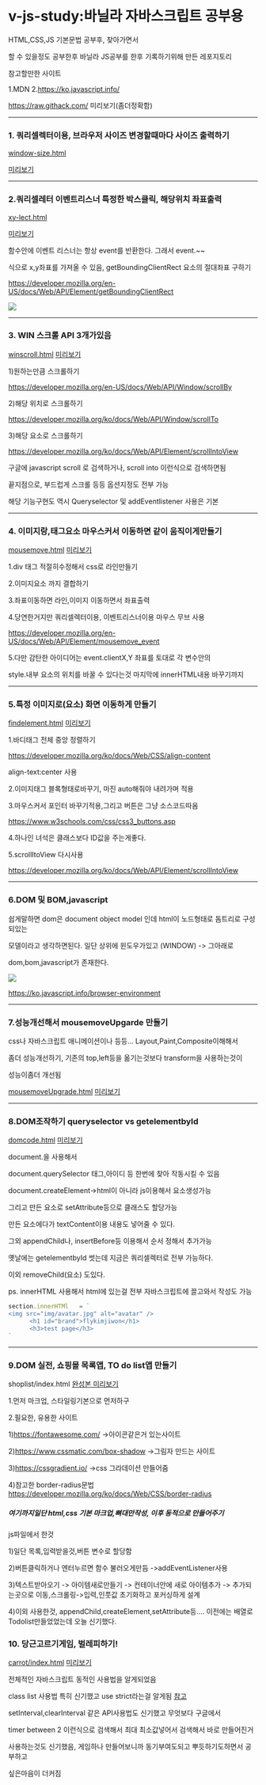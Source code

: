 # v-js-study:바닐라 자바스크립트 공부용


HTML,CSS,JS 기본문법 공부후, 찾아가면서

할 수 있을정도 공부한후 바닐라 JS공부를 한후 기록하기위해 만든 레포지토리

참고할만한 사이트

1.MDN 2.https://ko.javascript.info/

https://raw.githack.com/
미리보기(좀더정확함)

------------

### 1. 쿼리셀렉터이용, 브라우저 사이즈 변경할때마다 사이즈 출력하기

[window-size.html](https://github.com/flykimjiwon/v-js-study/blob/master/window-size.html "window-size.html")

[미리보기](https://htmlpreview.github.io/?https://github.com/flykimjiwon/v-js-study/blob/master/window-size.html "미리보기")

------------
### 2.쿼리셀레터 이벤트리스너 특정한 박스클릭, 해당위치 좌표출력

[xy-lect.html](https://github.com/flykimjiwon/v-js-study/blob/master/xy-lect.html "xy-lect.html")

[미리보기](https://htmlpreview.github.io/?https://github.com/flykimjiwon/v-js-study/blob/master/xy-lect.html "미리보기")

함수안에 이벤트 리스너는 항상 event를 반환한다. 그래서 event.~~

식으로 x,y좌표를 가져올 수 있음, getBoundingClientRect 요소의 절대좌표 구하기

https://developer.mozilla.org/en-US/docs/Web/API/Element/getBoundingClientRect

![](https://mdn.mozillademos.org/files/17155/element-box-diagram.png)



------------



### 3. WIN 스크롤 API 3개가있음

[winscroll.html](https://github.com/flykimjiwon/v-js-study/blob/master/winscroll.html "winscroll.html")
[미리보기](https://htmlpreview.github.io/?https://github.com/flykimjiwon/v-js-study/blob/master/winscroll.html "미리보기")

1)원하는만큼 스크롤하기

https://developer.mozilla.org/en-US/docs/Web/API/Window/scrollBy

2)해당 위치로 스크롤하기

https://developer.mozilla.org/ko/docs/Web/API/Window/scrollTo

3)해당 요소로 스크롤하기

https://developer.mozilla.org/ko/docs/Web/API/Element/scrollIntoView

구글에 javascript scroll 로 검색하거나, scroll into 이런식으로 검색하면됨

끝지점으로, 부드럽게 스크롤 등등 옵션지정도 전부 가능

해당 기능구현도 역시 Queryselector 및 addEventlistener 사용은 기본

------------

### 4. 이미지랑,태그요소 마우스커서 이동하면 같이 움직이게만들기

[mousemove.html](https://github.com/flykimjiwon/v-js-study/blob/master/mousemove.html "mousemove.html")
[미리보기](https://rawcdn.githack.com/flykimjiwon/v-js-study/ec1b75c93066199e54830606c7b088548daeca15/mousemove.html "미리보기")


1.div 태그 적절히수정해서 css로 라인만들기

2.이미지요소 까지 결합하기

3.좌표이동하면 라인,이미지 이동하면서 좌표출력

4.당연한거지만 쿼리셀렉터이용, 이벤트리스너이용 마우스 무브 사용

https://developer.mozilla.org/en-US/docs/Web/API/Element/mousemove_event

5.다만 감탄한 아이디어는 event.clientX,Y 좌표를 토대로 각 변수안의 

style.내부 요소의 위치를 바꿀 수 있다는것 마지막에 innerHTML내용 바꾸기까지


------------



### 5.특정 이미지로(요소) 화면 이동하게 만들기

[findelement.html](https://github.com/flykimjiwon/v-js-study/blob/master/findelement.html "findelement.html")
[미리보기](https://htmlpreview.github.io/?https://github.com/flykimjiwon/v-js-study/blob/master/findelement.html "미리보기")

1.바디태그 전체 중앙 정렬하기

https://developer.mozilla.org/ko/docs/Web/CSS/align-content

align-text:center 사용

2.이미지태그 블록형태로바꾸기, 마진 auto해줘야 내려가며 적용

3.마우스커서 포인터 바꾸기적용,그리고 버튼은 그냥 소스코드따옴

https://www.w3schools.com/css/css3_buttons.asp

4.하나인 녀석은 클래스보다 ID값을 주는게좋다.

5.scrollItoView 다시사용

https://developer.mozilla.org/ko/docs/Web/API/Element/scrollIntoView


------------

### 6.DOM 및 BOM,javascript

쉽게말하면 dom은 document object model 인데 html이 노드형태로 돔트리로 구성되있는

모델이라고 생각하면된다. 일단 상위에 윈도우가있고 (WINDOW) -> 그아래로

dom,bom,javascript가 존재한다.

![](https://media.vlpt.us/images/denmark-choco/post/20350c06-ee47-451a-a4ed-3ec3a0b963e2/dom.png)

https://ko.javascript.info/browser-environment


------------

### 7.성능개선해서 mousemoveUpgarde 만들기

css나 자바스크립트 애니메이션이나 등등... Layout,Paint,Composite이해해서

좀더 성능개선하기, 기존의 top,left등을 옮기는것보다 transform을 사용하는것이

성능이좀더 개선됨

[mousemoveUpgrade.html](https://github.com/flykimjiwon/v-js-study/blob/master/mousemoveUpgrade.html "mousemoveUpgrade.html")
[미리보기](https://rawcdn.githack.com/flykimjiwon/v-js-study/ec1b75c93066199e54830606c7b088548daeca15/mousemoveUpgrade.html "미리보기")

------------


### 8.DOM조작하기 queryselector vs getelementbyId

[domcode.html](https://github.com/flykimjiwon/v-js-study/blob/master/dom%20code/dom.html "domcode.html")
[미리보기](https://rawcdn.githack.com/flykimjiwon/v-js-study/8f85dec6f6219baac1961a8ff4c2d90406ed6c8d/dom%20code/dom.html "미리보기")

document.을 사용해서

document.querySelector 태그,아이디 등 한번에 찾아 작동시킬 수 있음

document.createElement->html이 아니라 js이용해서 요소생성가능

그리고 만든 요소로 setAttribute등으로 클래스도 할당가능

만든 요소에다가 textContent이용 내용도 넣어줄 수 있다.

그외 appendChild나, insertBefore등 이용해서 순서 정해서 추가가능

옛날에는 getelementbyId 썻는데 지금은 쿼리셀렉터로 전부 가능하다.

이외 removeChild(요소) 도있다.

ps. innerHTML 사용해서 html에 있는걸 전부 자바스크립트에 끌고와서 작성도 가능

```javascript
section.innerHTMl   = `
<img src="img/avatar.jpg" alt="avatar" />
      <h1 id="brand">flykimjiwon</h1>
      <h3>test page</h3>
`
```

------------


### 9.DOM 실전, 쇼핑몰 목록앱, TO do list앱 만들기

shoplist/index.html
[완성본 미리보기](https://rawcdn.githack.com/flykimjiwon/v-js-study/084279452f7387dc5788337e0212b14ceb998906/shoplist/index.html "완성본 미리보기")

1.먼저 마크업, 스타일링기본으로 먼저하구

2.필요한, 유용한 사이트

1)https://fontawesome.com/ ->아이콘같은거 있는사이트

2)https://www.cssmatic.com/box-shadow ->그림자 만드는 사이트

3)https://cssgradient.io/ ->css 그라데이션 만들어줌

4)참고한 border-radius문법 https://developer.mozilla.org/ko/docs/Web/CSS/border-radius

##### 여기까지일단 html,css 기본 마크업,뼈대만작성, 이후 동적으로 만들어주기

js파일에서 한것

1)일단 목록,입력받을것,버튼 변수로 할당함

2)버튼클릭하거나 엔터누르면 함수 불러오게만듬
->addEventListener사용

3)텍스트받아오기 -> 아이템새로만들기 -> 컨테이너안에 새로 아이템추가 -> 추가되는곳으로 이동,스크롤링->입력,인풋값 초기화하고 포커싱하게 설계

4)이외 사용한것, appendChild,createElement,setAttribute등....
이전에는 배열로 Todolist만들었었는데 오늘 신기했다.

### 10. 당근고르기게임, 벌레피하기!

[carrot/index.html](https://rawcdn.githack.com/flykimjiwon/v-js-study/5ac771eb82facace322a90197aa1e07a18f9bd83/carrot/index.html "carrot/index.html") [미리보기](https://rawcdn.githack.com/flykimjiwon/v-js-study/5ac771eb82facace322a90197aa1e07a18f9bd83/carrot/index.html "미리보기")

전체적인 자바스크립트 동적인 사용법을 알게되었음

class list 사용법 특히 신기했고 use strict라는걸 알게됨 [참고](https://blog.naver.com/on21life/221654555798 "참고")

setInterval,clearInterval  같은 API사용법도 신기했고 무엇보다 구글에서

timer between 2 이런식으로 검색해서 최대 최소값넣어서 검색해서 바로 만들어진거

사용하는것도 신기했음, 게임하나 만들어보니까 동기부여도되고 뿌듯하기도하면서 공부하고

싶은마음이 더커짐
